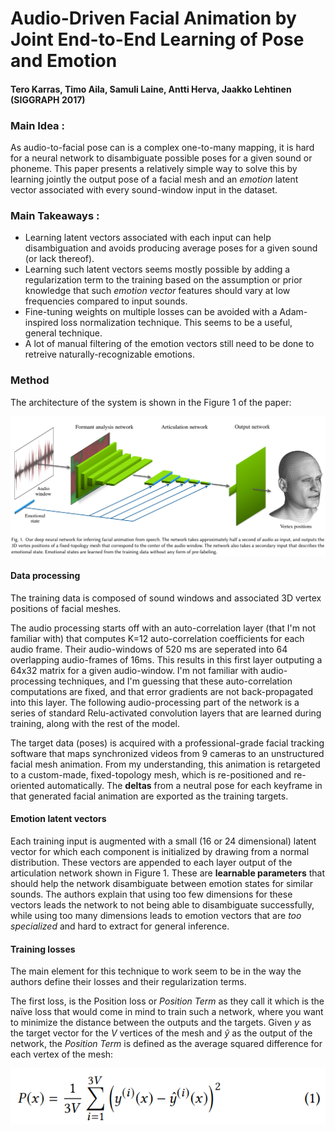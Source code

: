 # Audio-Driven Facial Animation by Joint End-to-End Learning of Pose and Emotion
#### Tero Karras, Timo Aila, Samuli Laine, Antti Herva, Jaakko Lehtinen (SIGGRAPH 2017)

### Main Idea :
As audio-to-facial pose can is a complex one-to-many mapping, it is hard for a neural network to disambiguate possible poses for a given sound or phoneme. This paper presents a relatively simple way to solve this by learning jointly the output pose of a facial mesh and an *emotion* latent vector associated with every sound-window input in the dataset. 

### Main Takeaways :
* Learning latent vectors associated with each input can help disambiguation and avoids producing average poses for a given sound (or lack thereof).
* Learning such latent vectors seems mostly possible by adding a regularization term to the training based on the assumption or prior knowledge that such *emotion vector* features should vary at low frequencies compared to input sounds.
* Fine-tuning weights on multiple losses can be avoided with a Adam-inspired loss normalization technique. This seems to be a useful, general technique.
* A lot of manual filtering of the emotion vectors still need to be done to retreive naturally-recognizable emotions.

### Method
The architecture of the system is shown in the Figure 1 of the paper:

![Figure 1](Figure1.png)

#### Data processing
The training data is composed of sound windows and associated 3D vertex positions of facial meshes.

The audio processing starts off with an auto-correlation layer (that I'm not familiar with) that computes K=12 auto-correlation coefficients for each audio frame. Their audio-windows of 520 ms are seperated into 64 overlapping audio-frames of 16ms. This results in this first layer outputing a 64x32 matrix for a given audio-window. I'm not familiar with audio-processing techniques, and I'm guessing that these auto-correlation computations are fixed, and that error gradients are not back-propagated into this layer. The following audio-processing part of the network is a series of standard Relu-activated convolution layers that are learned during training, along with the rest of the model.

The target data (poses) is acquired with a professional-grade facial tracking software that maps synchronized videos from 9 cameras to an unstructured facial mesh animation. From my understanding, this animation is retargeted to a custom-made, fixed-topology mesh, which is re-positioned and re-oriented automatically. The **deltas** from a neutral pose for each keyframe in that generated facial animation are exported as the training targets.

#### Emotion latent vectors
Each training input is augmented with a small (16 or 24 dimensional) latent vector for which each component is initialized by drawing from a normal distribution. These vectors are appended to each layer output of the articulation network shown in Figure 1. These are **learnable parameters** that should help the network disambiguate between emotion states for similar sounds. The authors explain that using too few dimensions for these vectors leads the network to not being able to disambiguate successfully, while using too many dimensions leads to emotion vectors that are *too specialized* and hard to extract for general inference.

#### Training losses
The main element for this technique to work seem to be in the way the authors define their losses and their regularization terms. 

The first loss, is the Position loss or *Position Term* as they call it which is the naïve loss that would come in mind to train such a network, where you want to minimize the distance between the outputs and the targets. Given *y* as the target vector for the *V* vertices of the mesh and *ŷ* as the output of the network, the *Position Term* is defined as the average squared difference for each vertex of the mesh:

![eq1](eq1.png)




